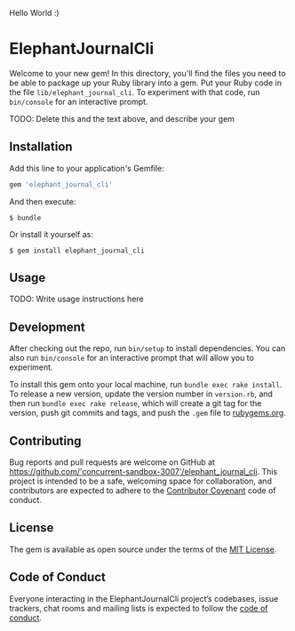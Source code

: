 Hello World :)

# ElephantJournalCli

Welcome to your new gem! In this directory, you'll find the files you need to be able to package up your Ruby library into a gem. Put your Ruby code in the file `lib/elephant_journal_cli`. To experiment with that code, run `bin/console` for an interactive prompt.

TODO: Delete this and the text above, and describe your gem

## Installation

Add this line to your application's Gemfile:

```ruby
gem 'elephant_journal_cli'
```

And then execute:

    $ bundle

Or install it yourself as:

    $ gem install elephant_journal_cli

## Usage

TODO: Write usage instructions here

## Development

After checking out the repo, run `bin/setup` to install dependencies. You can also run `bin/console` for an interactive prompt that will allow you to experiment.

To install this gem onto your local machine, run `bundle exec rake install`. To release a new version, update the version number in `version.rb`, and then run `bundle exec rake release`, which will create a git tag for the version, push git commits and tags, and push the `.gem` file to [rubygems.org](https://rubygems.org).

## Contributing

Bug reports and pull requests are welcome on GitHub at https://github.com/'concurrent-sandbox-3007'/elephant_journal_cli. This project is intended to be a safe, welcoming space for collaboration, and contributors are expected to adhere to the [Contributor Covenant](http://contributor-covenant.org) code of conduct.

## License

The gem is available as open source under the terms of the [MIT License](https://opensource.org/licenses/MIT).

## Code of Conduct

Everyone interacting in the ElephantJournalCli project’s codebases, issue trackers, chat rooms and mailing lists is expected to follow the [code of conduct](https://github.com/'concurrent-sandbox-3007'/elephant_journal_cli/blob/master/CODE_OF_CONDUCT.md).
